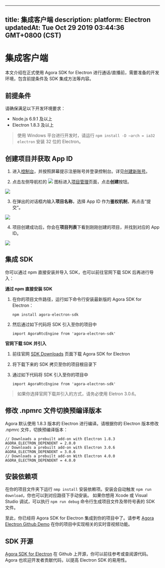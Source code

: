 
---
title: 集成客户端
description: 
platform: Electron
updatedAt: Tue Oct 29 2019 03:44:36 GMT+0800 (CST)
---
# 集成客户端
本文介绍在正式使用 Agora SDK for Electron 进行通话/直播前，需要准备的开发环境，包含前提条件及 SDK 集成方法等内容。

## 前提条件

请确保满足以下开发环境要求：

- Node.js 6.9.1 及以上
- Electron 1.8.3 及以上

> 使用 Windows 平台进行开发时，请运行 `npm install -D —arch = ia32 electron` 安装 32 位的 Electron。

## 创建项目并获取 App ID

1. 进入[控制台](https://console.agora.io/)，并按照屏幕提示注册账号并登录控制台。详见[创建新账号](../../cn/Voice/sign_in_and_sign_up.md)。

2. 点击左侧导航栏的 ![](https://web-cdn.agora.io/docs-files/1551254998344) 图标进入[项目管理](https://console.agora.io/projects)页面，点击**创建**按钮。

![](https://web-cdn.agora.io/docs-files/1574156100068)

3. 在弹出的对话框内输入**项目名称**，选择 App ID 作为**鉴权机制**，再点击“提交”。

![](https://web-cdn.agora.io/docs-files/1574921599254)

4. 项目创建成功后，你会在**项目列表**下看到刚刚创建的项目，并找到对应的 App ID。

![](https://web-cdn.agora.io/docs-files/1574921811175)




## 集成 SDK

你可以通过 npm 直接安装并导入 SDK，也可以前往官网下载 SDK 后再进行导入：

**通过 npm 直接安装 SDK**

1. 在你的项目文件路径，运行如下命令行安装最新版的 Agora SDK for Electron：

	`npm install agora-electron-sdk`

2. 然后通过如下代码将 SDK 引入至你的项目中

	`import AgoraRtcEngine from 'agora-electron-sdk'`
	
**官网下载 SDK 并引入**

1. 前往官网 [SDK Downloads](https://docs.agora.io/cn/Agora%20Platform/downloads) 页面下载 Agora SDK for Electron
2. 将下载下来的 SDK 拷贝至你的项目根目录下
3. 通过如下代码将 SDK 引入至你的项目中

	`import AgoraRtcEngine from 'agora-electron-sdk'`

> 如果你选择官网下载并引入的方式，请务必使用 Eletron 3.0.6。

## 修改 .npmrc 文件切换预编译版本

Agora 默认使用 1.8.3 版本的 Electron 进行编译。请根据你的 Electron 版本修改 .npmrc 文件，切换预编译版本：

```
// Downloads a prebuilt add-on with Electron 1.8.3
AGORA_ELECTRON_DEPENDENT = 2.0.0
// Downloads a prebuilt add-on with Electron 3.0.6
AGORA_ELECTRON_DEPENDENT = 3.0.6
// Downloads a prebuilt add-on With Electron 4.0.0
AGORA_ELECTRON_DEPENDENT = 4.0.0
```

## 安装依赖项

在你的项目文件夹下运行 `nmp install` 安装依赖项。安装会自动触发 `npm run download`，你也可以到对应路径下手动安装。
如果你想用 Xcode 或 Visual Studio 调试，可以执行 `npm run debug` 命令行生成项目文件及带符号表的 SDK 文件。

至此，你已经将 Agora SDK for Electron 集成到你的项目中了。请参考 [Agora Electron Github Demo](https://github.com/AgoraIO-Community/Agora-Electron-Quickstart) 在你的项目中实现相关的实时音视频功能。

## SDK 开源

[Agora SDK for Electron](https://www.npmjs.com/package/agora-electron-sdk) 在 Github 上开源，你可以前往参考或查阅源代码。Agora 也欢迎开发者贡献代码，以提高 Electron SDK 的易用性。

